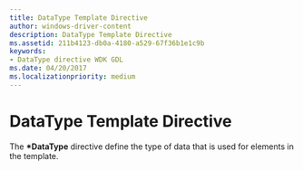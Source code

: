 ```yaml
---
title: DataType Template Directive
author: windows-driver-content
description: DataType Template Directive
ms.assetid: 211b4123-db0a-4180-a529-67f36b1e1c9b
keywords:
- DataType directive WDK GDL
ms.date: 04/20/2017
ms.localizationpriority: medium
---
```


# DataType Template Directive


The **\*DataType** directive define the type of data that is used for elements in the template.

 

 





